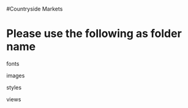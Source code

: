 #Countryside Markets

Please use the following as folder name
========================================

fonts

images

styles

views
